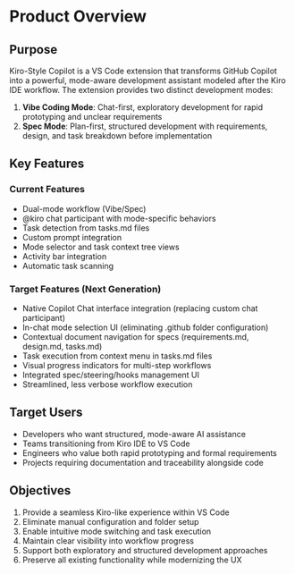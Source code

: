 # Product Overview

## Purpose

Kiro-Style Copilot is a VS Code extension that transforms GitHub Copilot into a powerful, mode-aware development assistant modeled after the Kiro IDE workflow. The extension provides two distinct development modes:

1. **Vibe Coding Mode**: Chat-first, exploratory development for rapid prototyping and unclear requirements
2. **Spec Mode**: Plan-first, structured development with requirements, design, and task breakdown before implementation

## Key Features

### Current Features
- Dual-mode workflow (Vibe/Spec)
- @kiro chat participant with mode-specific behaviors
- Task detection from tasks.md files
- Custom prompt integration
- Mode selector and task context tree views
- Activity bar integration
- Automatic task scanning

### Target Features (Next Generation)
- Native Copilot Chat interface integration (replacing custom chat participant)
- In-chat mode selection UI (eliminating .github folder configuration)
- Contextual document navigation for specs (requirements.md, design.md, tasks.md)
- Task execution from context menu in tasks.md files
- Visual progress indicators for multi-step workflows
- Integrated spec/steering/hooks management UI
- Streamlined, less verbose workflow execution

## Target Users

- Developers who want structured, mode-aware AI assistance
- Teams transitioning from Kiro IDE to VS Code
- Engineers who value both rapid prototyping and formal requirements
- Projects requiring documentation and traceability alongside code

## Objectives

1. Provide a seamless Kiro-like experience within VS Code
2. Eliminate manual configuration and folder setup
3. Enable intuitive mode switching and task execution
4. Maintain clear visibility into workflow progress
5. Support both exploratory and structured development approaches
6. Preserve all existing functionality while modernizing the UX
